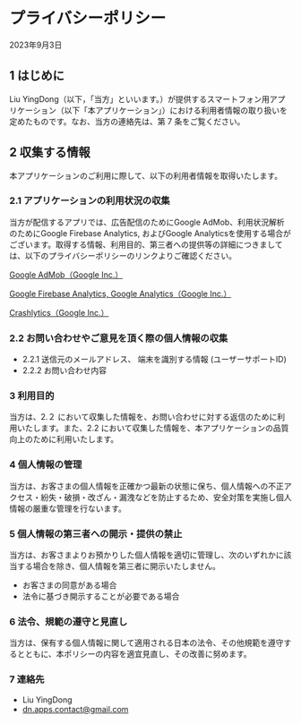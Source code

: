# プライバシーポリシー
2023年9月3日

## 1 はじめに
Liu YingDong（以下，「当方」といいます。）が提供するスマートフォン用アプリケーション（以下「本アプリケーション」）における利用者情報の取り扱いを定めたものです。なお、当方の連絡先は、第 7 条をご覧ください。

## 2 収集する情報
本アプリケーションのご利用に際して、以下の利用者情報を取得いたします。

### 2.1 アプリケーションの利用状況の収集
当方が配信するアプリでは、広告配信のためにGoogle AdMob、利用状況解析のためにGoogle Firebase Analytics, およびGoogle Analyticsを使用する場合がございます。取得する情報、利用目的、第三者への提供等の詳細につきましては、以下のプライバシーポリシーのリンクよりご確認ください。

[Google AdMob（Google Inc.）](http://www.google.com/intl/ja/policies/technologies/ads/)

[Google Firebase Analytics, Google Analytics（Google Inc.）](https://policies.google.com/privacy?hl=ja)

[Crashlytics（Google Inc.）](https://fabric.io/terms)

### 2.2 お問い合わせやご意見を頂く際の個人情報の収集
* 2.2.1 送信元のメールアドレス、 端末を識別する情報 (ユーザーサポートID)
* 2.2.2 お問い合わせ内容

### 3 利用目的
当方は、2.２ において収集した情報を、お問い合わせに対する返信のために利用いたします。また、2.2 において収集した情報を、本アプリケーションの品質向上のために利用いたします。

### 4 個人情報の管理
当方は、お客さまの個人情報を正確かつ最新の状態に保ち、個人情報への不正アクセス・紛失・破損・改ざん・漏洩などを防止するため、安全対策を実施し個人情報の厳重な管理を行ないます。

### 5 個人情報の第三者への開示・提供の禁止
当方は、お客さまよりお預かりした個人情報を適切に管理し、次のいずれかに該当する場合を除き、個人情報を第三者に開示いたしません。
* お客さまの同意がある場合
* 法令に基づき開示することが必要である場合

### 6 法令、規範の遵守と見直し
当方は、保有する個人情報に関して適用される日本の法令、その他規範を遵守するとともに、本ポリシーの内容を適宜見直し、その改善に努めます。

### 7 連絡先
* Liu YingDong
* dn.apps.contact@gmail.com